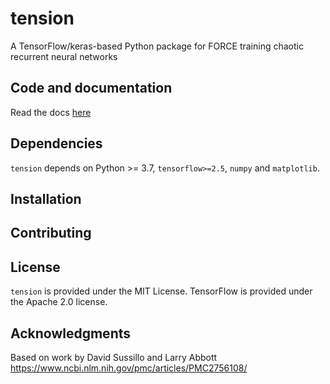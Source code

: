 # tension
A TensorFlow/keras-based Python package for FORCE training chaotic recurrent neural networks

## Code and documentation
Read the docs [here](https://zhenruiliao.github.io/tension/index.html)


## Dependencies
`tension` depends on Python >= 3.7, `tensorflow>=2.5`, `numpy` and `matplotlib`.

## Installation

## Contributing 

## License
`tension` is provided under the MIT License. TensorFlow is provided under the Apache 2.0 license.

## Acknowledgments

Based on work by David Sussillo and Larry Abbott
https://www.ncbi.nlm.nih.gov/pmc/articles/PMC2756108/

